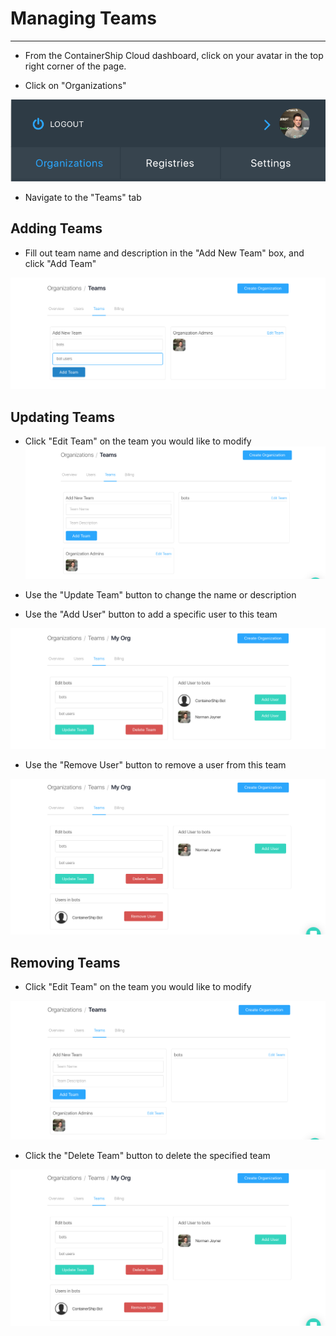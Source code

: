 # Managing Teams

---

* From the ContainerShip Cloud dashboard, click on your avatar in the top right corner of the page.

* Click on "Organizations"

![](/assets/user_tab.png)

* Navigate to the "Teams" tab

## Adding Teams

* Fill out team name and description in the "Add New Team" box, and click "Add Team"

![](/assets/add_team.png)

## Updating Teams

* Click "Edit Team" on the team you would like to modify  
  ![](/assets/import.png)

* Use the "Update Team" button to change the name or description

* Use the "Add User" button to add a specific user to this team

![](/assets/user_addition.png)

* Use the "Remove User" button to remove a user from this team

![](/assets/user_remove.png)

## Removing Teams

* Click "Edit Team" on the team you would like to modify

![](/assets/edit_team.png)

* Click the "Delete Team" button to delete the specified team

![](/assets/delete_team.png)

